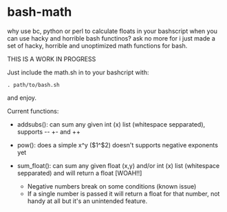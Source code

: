 # bash-math
why use bc, python or perl to calculate floats in your bashscript when you can use hacky and horrible bash functinos? ask no more for i just made a set of hacky, horrible and unoptimized math functions for bash.

THIS IS A WORK IN PROGRESS

Just include the math.sh in to your bashcript with: 

```bashscript
. path/to/bash.sh
```

and enjoy.

Current functions:

* addsubs(): can sum any given int (x) list (whitespace sepparated), supports -- +- and ++ 

* pow(): does a simple x^y ($1^$2) doesn't supports negative exponents yet

* sum_float(): can sum any given float (x,y) and/or int (x) list (whitespace sepparated) and will return a float [WOAH!!]
  * Negative numbers break on some conditions (known issue)
  * If a single number is passed it will return a float for that number, not handy at all but it's an unintended feature.
